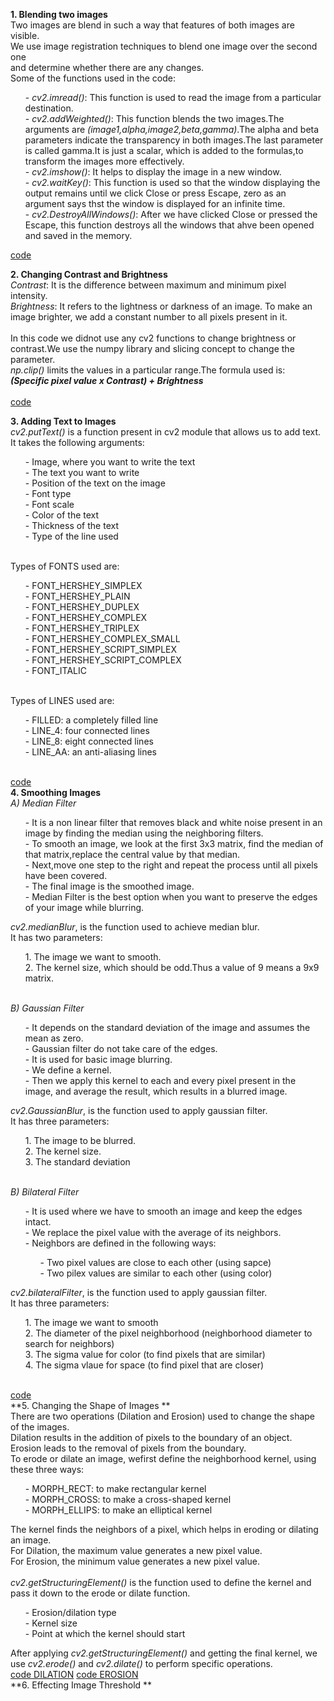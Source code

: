
  **1. Blending two images** <br>
       Two images are blend in such a way that features of both images are visible.<br>
       We use image registration techniques to blend one image over the second one <br>
       and determine whether there are any changes.<br>
       Some of the functions used in the code:<br>
       <ol>
           - *cv2.imread()*: This function is used to read the image from a particular destination. <br>
           - *cv2.addWeighted()*: This function blends the two images.The arguments are *(image1,alpha,image2,beta,gamma)*.The alpha and beta parameters indicate the transparency                                   in both images.The last parameter is called gamma.It is just a scalar, which is added to the formulas,to transform the images more effectively.<br>
           - *cv2.imshow()*: It helps to display the image in a new window.<br>
           - *cv2.waitKey()*: This function is used so that the window displaying the output remains until we click Close or press Escape, zero as an argument says thst the window is displayed for an infinite time.<br>
           - *cv2.DestroyAllWindows()*: After we have clicked Close or pressed the Escape, this function destroys all the windows that ahve been opened and saved in the memory. <br>
       </ol>
       [code](https://github.com/madhuragandhe/Image_Processing/blob/master/Advance_Concepts_OPENCV/BlendingImgs.py)<br>
       
   **2. Changing Contrast and Brightness** <br>
       *Contrast*: It is the difference between maximum and minimum pixel intensity.<br>
       *Brightness*: It refers to the lightness or darkness of an image. To make an image brighter, we add a constant number to all pixels present in it. <br>
        <br>
        In this code we didnot use any cv2 functions to change brightness or contrast.We use the numpy library and slicing concept to change the parameter.<br>
        *np.clip()* limits the values in a particular range.The formula used is:<br>
        ***(Specific pixel value x Contrast) + Brightness***<br>
        <br>
       [code](https://github.com/madhuragandhe/Image_Processing/blob/master/Advance_Concepts_OPENCV/Brightness_Contrast.py)<br>
   
   **3. Adding Text to Images** <br>
       *cv2.putText()* is a function present in cv2 module that allows us to add text.<br>
       It takes the following arguments:<br>
       <ol>
           - Image, where you want to write the text<br>
           - The text you want to write<br>
           - Position of the text on the image<br>
           - Font type<br>
           - Font scale<br>
           - Color of the text<br>
           - Thickness of the text<br>
           - Type of the line used<br>
       </ol>
       <br>
       Types of FONTS used are:
       <ol>
           - FONT_HERSHEY_SIMPLEX<br>
           - FONT_HERSHEY_PLAIN<br>
           - FONT_HERSHEY_DUPLEX<br>
           - FONT_HERSHEY_COMPLEX<br>
           - FONT_HERSHEY_TRIPLEX<br>
           - FONT_HERSHEY_COMPLEX_SMALL<br>
           - FONT_HERSHEY_SCRIPT_SIMPLEX<br>
           - FONT_HERSHEY_SCRIPT_COMPLEX<br>
           - FONT_ITALIC<br>
       </ol>
       <br>
       Types of LINES used are:
       <ol>
           - FILLED: a completely filled line<br>
           - LINE_4: four connected lines<br>
           - LINE_8: eight connected lines<br>
           - LINE_AA: an anti-aliasing lines<br>
       </ol>
       <br>
       [code](https://github.com/madhuragandhe/Image_Processing/blob/master/Advance_Concepts_OPENCV/Text_on_Image.py)
       <br>
       **4. Smoothing Images** <br>
          *A) Median Filter* <br>
          <ol>
              - It is a non linear filter that removes black and white noise present in an image by finding the median using the neighboring filters.<br>
              - To smooth an image, we look at the first 3x3 matrix, find the median of that matrix,replace the central value by that median.<br>
              - Next,move one step to the right and repeat the process until all pixels have been covered.<br>
              - The final image is the smoothed image.<br>
              - Median Filter is the best option when you want to preserve the edges of your image while blurring.<br>
          </ol>
          *cv2.medianBlur*, is the function used to achieve median blur.<br>
          It has two parameters:<br>
          <ol>
              1. The image we want to smooth.<br>
              2. The kernel size, which should be odd.Thus a value of 9 means a 9x9 matrix.
          </ol>
       <br>
       *B) Gaussian Filter* <br>
          <ol>
              - It depends on the standard deviation of the image and assumes the mean as zero.<br>
              - Gaussian filter do not take care of the edges.<br>
              - It is used for basic image blurring.<br>
              - We define a kernel.<br>
              - Then we apply this kernel to each and every pixel present in the image, and average the result, which results in a blurred image.<br>
          </ol>
          *cv2.GaussianBlur*, is the function used to apply gaussian filter.<br>
          It has three parameters:<br>
          <ol>
              1. The image to be blurred.<br>
              2. The kernel size.<br>
              3. The standard deviation<br>
          </ol>
       <br>
        *B) Bilateral Filter* <br>
          <ol>
              - It is used where we have to smooth an image and keep the edges intact.<br>
              - We replace the pixel value with the average of its neighbors.<br>
              - Neighbors are defined in the following ways:<br>
              <ol>
                  - Two pixel values are close to each other (using sapce)<br>
                  - Two pilex values are similar to each other (using color)<br>
              </ol>
          </ol>
          *cv2.bilateralFilter*, is the function used to apply gaussian filter.<br>
          It has three parameters:<br>
          <ol>
              1. The image we want to smooth<br>
              2. The diameter of the pixel neighborhood (neighborhood diameter to search for neighbors)<br>
              3. The sigma value for color (to find pixels that are similar)<br>
              4. The sigma vlaue for space (to find pixel that are closer)<br>
          </ol>
       <br>
       [code](https://github.com/madhuragandhe/Image_Processing/blob/master/Advance_Concepts_OPENCV/SmoothingImages.py)
       <br>
       **5. Changing the Shape of Images ** <br>
       There are two operations (Dilation and Erosion) used to change the shape of the images.<br>
       Dilation results in the addition of pixels to the boundary of an object.<br>
       Erosion leads to the removal of pixels from the boundary.<br>
       To erode or dilate an image, wefirst define the neighborhood kernel, using these three ways:
       <ol>
           - MORPH_RECT: to make rectangular kernel<br>
           - MORPH_CROSS: to make a cross-shaped kernel<br>
           - MORPH_ELLIPS: to make an elliptical kernel<br>
       </ol>
       The kernel finds the neighbors of a pixel, which helps in eroding or dilating an image.<br>
       For Dilation, the maximum value generates a new pixel value.<br>
       For Erosion, the minimum value generates a new pixel value.<br>
       <br>
       *cv2.getStructuringElement()* is the function used to define the kernel and pass it down to the erode or dilate function.<br>
       <ol>
           - Erosion/dilation type<br>
           - Kernel size<br>
           - Point at which the kernel should start<br>
       </ol>
       After applying *cv2.getStructuringElement()* and getting the final kernel, we use *cv2.erode()* and *cv2.dilate()* to perform specific operations.<br>
       [code DILATION](https://github.com/madhuragandhe/Image_Processing/blob/master/Advance_Concepts_OPENCV/Dilation.py)
       [code EROSION](https://github.com/madhuragandhe/Image_Processing/blob/master/Advance_Concepts_OPENCV/Erosion.py)
       <br>
       **6. Effecting Image Threshold **<br>

